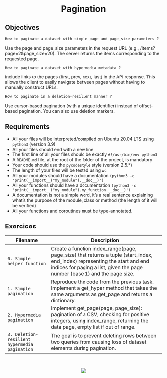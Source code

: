
<div align= "center">
  <h1>Pagination</h1>
</div>

##  Objectives

`How to paginate a dataset with simple page and page_size parameters ?`

Use the page and page_size parameters in the request URL (e.g., /items?page=2&page_size=20). The server returns the items corresponding to the requested page.

`How to paginate a dataset with hypermedia metadata ?`

Include links to the pages (first, prev, next, last) in the API response. This allows the client to easily navigate between pages without having to manually construct URLs.

`How to paginate in a deletion-resilient manner ?`

Use cursor-based pagination (with a unique identifier) ​​instead of offset-based pagination. You can also use deletion markers.


## Requirements

- All your files will be interpreted/compiled on Ubuntu 20.04 LTS using `python3` (version 3.9)
- All your files should end with a new line
- The first line of all your files should be exactly `#!/usr/bin/env python3`
- A `README.md` file, at the root of the folder of the project, is mandatory
- Your code should use the `pycodestyle` style (version 2.5.*)
- The length of your files will be tested using `wc`
- All your modules should have a documentation `(python3 -c 'print(__import__("my_module").__doc__)')`
- All your functions should have a documentation `(python3 -c 'print(__import__("my_module").my_function.__doc__)')`
- A documentation is not a simple word, it’s a real sentence explaining what’s the purpose of the module, class or method (the length of it will be verified)
- All your functions and coroutines must be type-annotated.

## Exercices

| Filename | Description |
| -------- | ----------- |
|`0. Simple helper function`|Create a function index_range(page, page_size) that returns a tuple (start_index, end_index) representing the start and end indices for paging a list, given the page number (base 1) and the page size.|
|`1. Simple pagination`|Reproduce the code from the previous task. Implement a get_hyper method that takes the same arguments as get_page and returns a dictionary.|
|`2. Hypermedia pagination`|Implement get_page(page, page_size): pagination of a CSV, checking for positive integers, using index_range, returning the data page, empty list if out of range.|
|`3. Deletion-resilient hypermedia pagination`|The goal is to prevent deleting rows between two queries from causing loss of dataset elements during pagination.|


<br>

<p align="center">
  <img src="https://i.imgur.com/J1oVLId.jpeg" name="logo Holberton"/>
</p>